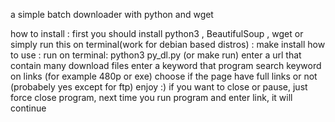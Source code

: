a simple batch downloader with python and wget 

how to install :
	first you should install python3 , BeautifulSoup , wget
	or simply run this on terminal(work for debian based distros) : make install
how to use : 
	run on terminal: python3 py_dl.py (or make run)
	enter a url that contain many download files
	enter a keyword that program search keyword on links (for example 480p or exe)
	choose if the page have full links or not (probabely yes except for ftp)
	enjoy :)
	if you want to close or pause, just force close program, next time you run program and enter link, it will continue

